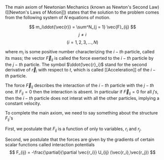 The main axiom of Newtonian Mechanics (known as Newton's Second Law) ([[Newton's Laws of Motion]]) states that the solution to the problem comes from the following system of $N$ equations of motion.

$$
m_i\ddot{\vec{r}} = \sum^N_{j = 1} \vec{F}_{ij}
$$
$$
j \neq i
$$
$$
(i = 1,2,3,...,N)
$$

where $m_i$ is some positive number characterizing the $i-th$ particle, called its mass; the vector $\vec{F}_{ij}$ is called the force exerted to the $i-th$ particle by the $j-th$ particle. The symbol $\ddot{\vec{r}_i}$ stand for the second derivative of $\vec{r}_i$ with respect to $t$, which is called [[Acceleration]] of the $i-th$ particle. 

The force $\vec{F}_{ij}$ describes the interaction of the $i-th$ particle with the $j-th$ one. If $F_{ij} = 0$ then the interaction is absent. In particular if $\vec{F}_{ij} = 0$ for all $j's$, then the $i-th$ particle does not interat with all the other particles, implying a constant velocity. 

To complete the main axiom, we need to say something about the structure $F_{ij}$'s

First, we postulate that $F_{ij}$ is a function of only to variables, $r_i$ and $r_j$. 

Second, we postulate that the forces are given by the gradients of certain scalar functions called interaction potentials 
$$
F_{ij} = -\frac{\partial}{\partial \vec{r_i}} U_{ij} (\vec{r_i},\vec{r_j})
$$